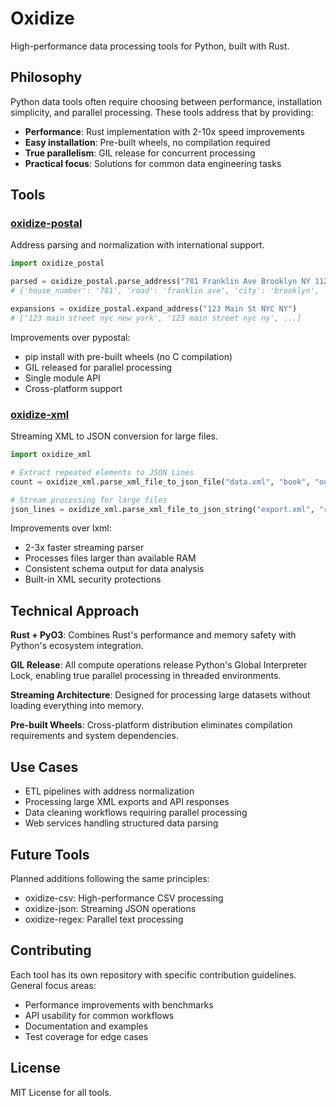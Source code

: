 # Oxidize

High-performance data processing tools for Python, built with Rust.

## Philosophy

Python data tools often require choosing between performance, installation simplicity, and parallel processing. These tools address that by providing:

- **Performance**: Rust implementation with 2-10x speed improvements
- **Easy installation**: Pre-built wheels, no compilation required
- **True parallelism**: GIL release for concurrent processing
- **Practical focus**: Solutions for common data engineering tasks

## Tools

### [oxidize-postal](https://github.com/yourusername/oxidize-postal)
Address parsing and normalization with international support.

```python
import oxidize_postal

parsed = oxidize_postal.parse_address("781 Franklin Ave Brooklyn NY 11216")
# {'house_number': '781', 'road': 'franklin ave', 'city': 'brooklyn', 'state': 'ny', 'postcode': '11216'}

expansions = oxidize_postal.expand_address("123 Main St NYC NY")
# ['123 main street nyc new york', '123 main street nyc ny', ...]
```

Improvements over pypostal:
- pip install with pre-built wheels (no C compilation)
- GIL released for parallel processing
- Single module API
- Cross-platform support

### [oxidize-xml](https://github.com/yourusername/oxidize-xml)
Streaming XML to JSON conversion for large files.

```python
import oxidize_xml

# Extract repeated elements to JSON Lines
count = oxidize_xml.parse_xml_file_to_json_file("data.xml", "book", "output.jsonl")

# Stream processing for large files
json_lines = oxidize_xml.parse_xml_file_to_json_string("export.xml", "record")
```

Improvements over lxml:
- 2-3x faster streaming parser
- Processes files larger than available RAM
- Consistent schema output for data analysis
- Built-in XML security protections

## Technical Approach

**Rust + PyO3**: Combines Rust's performance and memory safety with Python's ecosystem integration.

**GIL Release**: All compute operations release Python's Global Interpreter Lock, enabling true parallel processing in threaded environments.

**Streaming Architecture**: Designed for processing large datasets without loading everything into memory.

**Pre-built Wheels**: Cross-platform distribution eliminates compilation requirements and system dependencies.

## Use Cases

- ETL pipelines with address normalization
- Processing large XML exports and API responses
- Data cleaning workflows requiring parallel processing
- Web services handling structured data parsing

## Future Tools

Planned additions following the same principles:
- oxidize-csv: High-performance CSV processing
- oxidize-json: Streaming JSON operations
- oxidize-regex: Parallel text processing

## Contributing

Each tool has its own repository with specific contribution guidelines. General focus areas:
- Performance improvements with benchmarks
- API usability for common workflows
- Documentation and examples
- Test coverage for edge cases

## License

MIT License for all tools.